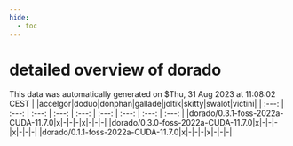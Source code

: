 ```yaml
---
hide:
  - toc
---
```


detailed overview of dorado
===========================


This data was automatically generated on $Thu, 31 Aug 2023 at 11:08:02 CEST
| |accelgor|doduo|donphan|gallade|joltik|skitty|swalot|victini|
| :---: | :---: | :---: | :---: | :---: | :---: | :---: | :---: | :---: |
|dorado/0.3.1-foss-2022a-CUDA-11.7.0|x|-|-|-|x|-|-|-|
|dorado/0.3.0-foss-2022a-CUDA-11.7.0|x|-|-|-|x|-|-|-|
|dorado/0.1.1-foss-2022a-CUDA-11.7.0|x|-|-|-|x|-|-|-|
